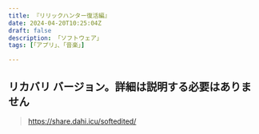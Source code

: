 ```yaml
---
title: 『リリックハンター復活編』
date: 2024-04-20T10:25:04Z
draft: false
description: 「ソフトウェア」
tags: [「アプリ」、「音楽」]

---
```

## リカバリ バージョン。詳細は説明する必要はありません

> https://share.dahi.icu/softedited/